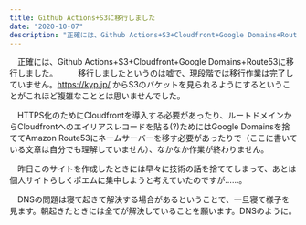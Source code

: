 ```yaml
---
title: Github Actions+S3に移行しました
date: "2020-10-07"
description: "正確には、Github Actions+S3+Cloudfront+Google Domains+Route53に移行しました（あとACMも使ってるみたいです）。"
---
```


　正確には、Github Actions+S3+Cloudfront+Google Domains+Route53に移行しました。
　
　移行しましたというのは嘘で、現段階では移行作業は完了していません。https://kyp.jp/ からS3のバケットを見られるようにするということがこれほど複雑なこととは思いませんでした。

　HTTPS化のためにCloudfrontを導入する必要があったり、ルートドメインからCloudfrontへのエイリアスレコードを貼る(?)ためにはGoogle Domainsを捨ててAmazon Route53にネームサーバーを移す必要があったりで（ここに書いている文章は自分でも理解していません）、なかなか作業が終わりません。

　昨日このサイトを作成したときには早々に技術の話を捨ててしまって、あとは個人サイトらしくポエムに集中しようと考えていたのですが……。

　DNSの問題は寝て起きて解決する場合があるということで、一旦寝て様子を見ます。朝起きたときには全てが解決していることを願います。DNSのように。
